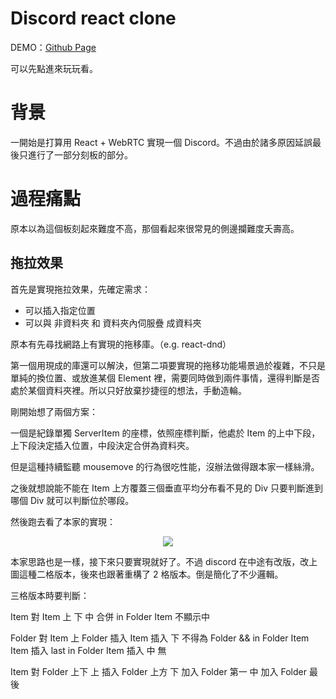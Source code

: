 # Discord react clone

DEMO：[Github Page](https://pioneer101.github.io/discord-clone)

可以先點進來玩玩看。

# 背景

一開始是打算用 React + WebRTC 實現一個 Discord。不過由於諸多原因延誤最後只進行了一部分刻板的部分。

# 過程痛點

原本以為這個板刻起來難度不高，那個看起來很常見的側邊攔難度夭壽高。

## 拖拉效果

首先是實現拖拉效果，先確定需求：

-   可以插入指定位置
-   可以與 非資料夾 和 資料夾內伺服疊 成資料夾

原本有先尋找網路上有實現的拖移庫。（e.g. react-dnd）

第一個用現成的庫還可以解決，但第二項要實現的拖移功能場景過於複雜，不只是單純的換位置、或放進某個 Element 裡，需要同時做到兩件事情，還得判斷是否處於某個資料夾裡。所以只好放棄抄捷徑的想法，手動造輪。

剛開始想了兩個方案：

一個是紀錄單獨 ServerItem 的座標，依照座標判斷，他處於 Item 的上中下段，上下段決定插入位置，中段決定合併為資料夾。

但是這種持續監聽 mousemove 的行為很吃性能，沒辦法做得跟本家一樣絲滑。

之後就想說能不能在 Item 上方覆蓋三個垂直平均分布看不見的 Div 只要判斷進到哪個 Div 就可以判斷位於哪段。

然後跑去看了本家的實現：

<p align="center">
  <img src="https://cdn.discordapp.com/attachments/1065579919502999643/1065579941665714247/image.png">
</p>

本家思路也是一樣，接下來只要實現就好了。不過 discord 在中途有改版，改上圖這種二格版本，後來也跟著重構了 2 格版本。倒是簡化了不少邏輯。

三格版本時要判斷：

Item 對 Item
上
下
中 合併
in Folder Item 不顯示中

Folder 對 Item
上
Folder 插入
Item 插入
下
不得為 Folder && in Folder Item
Item 插入
last in Folder Item 插入
中
無

Item 對 Folder
上下
上 插入 Folder 上方
下 加入 Folder 第一
中 加入 Folder 最後
